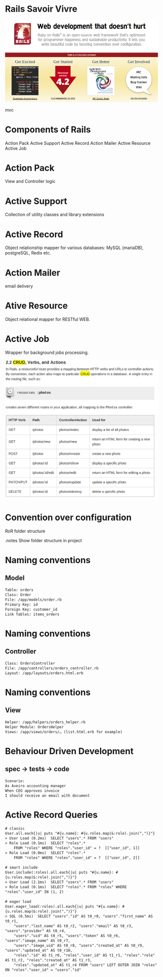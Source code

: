 <!SLIDE subsection small transition=fade>

# Rails Savoir Vivre

<!SLIDE[bg=3rails/dhh.png] background-fit transition=fade>

<!SLIDE center transition=fade>

![ror](ror_web.png)


<!SLIDE mvc background-fit transition=fade>
mvc

<!SLIDE transition=fade>
# Components of Rails
Action Pack
Active Support
Active Record
Action Mailer
Active Resource
Active Job

<!SLIDE transition=fade>
# Action Pack
View and Controller logic

<!SLIDE transition=fade>
# Active Support
Collection of utility classes and library extensions

<!SLIDE transition=fade>
# Active Record
Object relationship mapper for various databases: MySQL (mariaDB), postgreSQL, Redis etc.

<!SLIDE transition=fade>
# Action Mailer
email delivery

<!SLIDE transition=fade>
# Ative Resource
Object relational mapper for RESTful WEB.

<!SLIDE transition=fade>
# Active Job
Wrapper for background jobs processing.

<!SLIDE center transition=fade>

![crud](crud3.png)

<!SLIDE center transition=fade>

# Convention over configuration

RoR folder structure

.notes Show folder structure in project

<!SLIDE transition=fade>

# Naming conventions

## Model

    Table: orders
    Class: Order
    File: /app/models/order.rb
    Primary Key: id
    Foreign Key: customer_id
    Link Tables: items_orders

<!SLIDE transition=fade>

# Naming conventions

## Controller

    Class: OrdersController
    File: /app/controllers/orders_controller.rb
    Layout: /app/layouts/orders.html.erb

<!SLIDE transition=fade>

# Naming conventions

## View

    Helper: /app/helpers/orders_helper.rb
    Helper Module: OrdersHelper
    Views: /app/views/orders/… (list.html.erb for example)

<!SLIDE transition=fade>

# Behaviour Driven Development

## spec -> tests -> code

    Scenario:
    As Aveiro accounting manager
    When CEO approves invoice
    I should receive an email with document

<!SLIDE smaller transition=fade>

# Active Record Queries

    # classic
    User.all.each{|u| puts "#{u.name}: #{u.roles.map(&:role).join(",")}"}
    > User Load (0.2ms)  SELECT "users".* FROM "users"
    > Role Load (0.1ms)  SELECT "roles".*
        FROM "roles" WHERE "roles"."user_id" = ?  [["user_id", 1]]
    > Role Load (0.0ms)  SELECT "roles".*
        FROM "roles" WHERE "roles"."user_id" = ?  [["user_id", 2]]

    # smart include
    User.include(:roles).all.each{|u| puts "#{u.name}: #{u.roles.map(&:role).join(",")}"}
    > User Load (2.1ms)  SELECT "users".* FROM "users"
    > Role Load (0.1ms)  SELECT "roles".* FROM "roles" WHERE "roles"."user_id" IN (1, 2)

    # eager load
    User.eager_load(:roles).all.each{|u| puts "#{u.name}: #{u.roles.map(&:role).join(",")}"}
    > SQL (0.5ms)  SELECT "users"."id" AS t0_r0, "users"."first_name" AS t0_r1,
        "users"."last_name" AS t0_r2, "users"."email" AS t0_r3, "users"."provider" AS t0_r4,
        "users"."uid" AS t0_r5, "users"."token" AS t0_r6, "users"."image_name" AS t0_r7,
        "users"."image_uid" AS t0_r8, "users"."created_at" AS t0_r9, "users"."updated_at" AS t0_r10,
        "roles"."id" AS t1_r0, "roles"."user_id" AS t1_r1, "roles"."role" AS t1_r2, "roles"."created_at" AS t1_r3,
        "roles"."updated_at" AS t1_r4 FROM "users" LEFT OUTER JOIN "roles" ON "roles"."user_id" = "users"."id"


